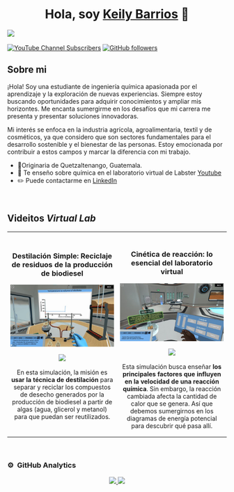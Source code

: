 <div align="center">
<h1 align="center">Hola, soy <a href="https://www.linkedin.com/in/keilybarrios27/">Keily Barrios</a> 👋</h1>
</div>
<img src="imagenes/Presentación_Github.jpg">

[![YouTube Channel Subscribers](https://img.shields.io/badge/YouTube-Suscribete-white)](https://www.youtube.com/@kei222/featured)
[![GitHub followers](https://img.shields.io/github/followers/keilybarrios27?style=social)](https://github.com/keilybarrios27)

## Sobre mi
¡Hola! Soy una estudiante de ingeniería química apasionada por el aprendizaje y la exploración de nuevas experiencias. Siempre estoy buscando oportunidades para adquirir conocimientos y ampliar mis horizontes. Me encanta sumergirme en los desafíos que mi carrera me presenta y presentar soluciones innovadoras. 

Mi interés se enfoca en la industria agrícola, agroalimentaria, textil y de cosméticos, ya que considero que son sectores fundamentales para el desarrollo sostenible y el bienestar de las personas. Estoy emocionada por contribuir a estos campos y marcar la diferencia con mi trabajo.
<br>
- 📍Originaria de Quetzaltenango, Guatemala.
- 🎥 Te enseño sobre química en el laboratorio virtual de Labster [Youtube](https://www.youtube.com/@kei222/featured)
- ✏️ Puede contactarme en [LinkedIn](https://www.linkedin.com/in/keilybarrios27/)
<br>

## Videitos *Virtual Lab*

<table>
<tr>
<td width="50%">
<h3 align="center">Destilación Simple: Reciclaje de residuos de la producción de biodiesel</h3>
<div align="center">
<a href=""https://youtu.be/HP92rRFkfYU" target="_blank"><img src="imagenes/biodisel.jpg" width="400" alt="Destilación simple"></a>
<p>

<a href="https://youtu.be/HP92rRFkfYU" target="_blank">
<img src="https://img.shields.io/badge/-Youtube-green?style=for-the-badge&color=fbfc40">
</a>
</p>
<p>En esta simulación, la misión es <strong>usar la técnica de destilación</strong> para separar y reciclar los compuestos de desecho generados por la producción de biodiesel a partir de algas (agua, glicerol y metanol) para que puedan ser reutilizados.</p>
</div>
                                                                                      
</td>

<td width="50%">
               <br>
<h3 align="center">Cinética de reacción: lo esencial del laboratorio virtual</h3>
<div align="center">                                       
<a href="https://youtu.be/Q4_RJceuh90" target="_blank"><img src="imagenes/cinetica.jpg" width="400" alt="Cinética de reacción"></a>
<br>
<p>

<a href="https://youtu.be/Q4_RJceuh90" target="_blank">
<img src="https://img.shields.io/badge/-Youtube-green?style=for-the-badge&color=3fFD7f">
</a>
</p>
</p>Esta simulación busca enseñar <strong>los principales factores que influyen en la velocidad de una reacción química</strong>. Sin embargo, la reacción cambiada afecta la cantidad de calor que se genera. Así que debemos sumergirnos en los diagramas de energía potencial para descubrir qué pasa allí. </p>
</div>                                                             
</table>                                                                                 
</div>
<br>

### ⚙️ &nbsp;GitHub Analytics

<p align="center">
<a href="https://github.com/keilybarrios27">
  <img height="180em" src="https://github-readme-stats-eight-theta.vercel.app/api?username=keilybarrios27&show_icons=true&theme=algolia&include_all_commits=true&count_private=true"/>
  <img height="180em" src="https://github-readme-stats-eight-theta.vercel.app/api/top-langs/?username=keilybarrios27&layout=compact&langs_count=8&theme=algolia"/>
</a>
</p>
